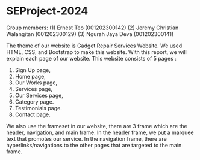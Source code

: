 # SEProject-2024
Group members:
(1)	Ernest Teo (001202300142)
(2)	Jeremy Christian Walangitan (001202300129)
(3)	Ngurah Jaya Deva (001202300141)

The theme of our website is Gadget Repair Services Website. We used HTML, CSS, and Bootstrap to make this website. With this report, we will explain each page of our website. This website consists of 5 pages : 
1.	Sign Up page, 
2.	Home page, 
3.	Our Works page, 
4.	Services page,
5.	Our Services page,
6.	Category page.
7.	Testimonials page. 
8.	Contact page.

We also use the frameset in our website, there are 3 frame which are the header, navigation, and main frame. In the header frame, we put a marquee text that promotes our service. In the navigation frame, there are hyperlinks/navigations to the other pages that are targeted to the main frame.
